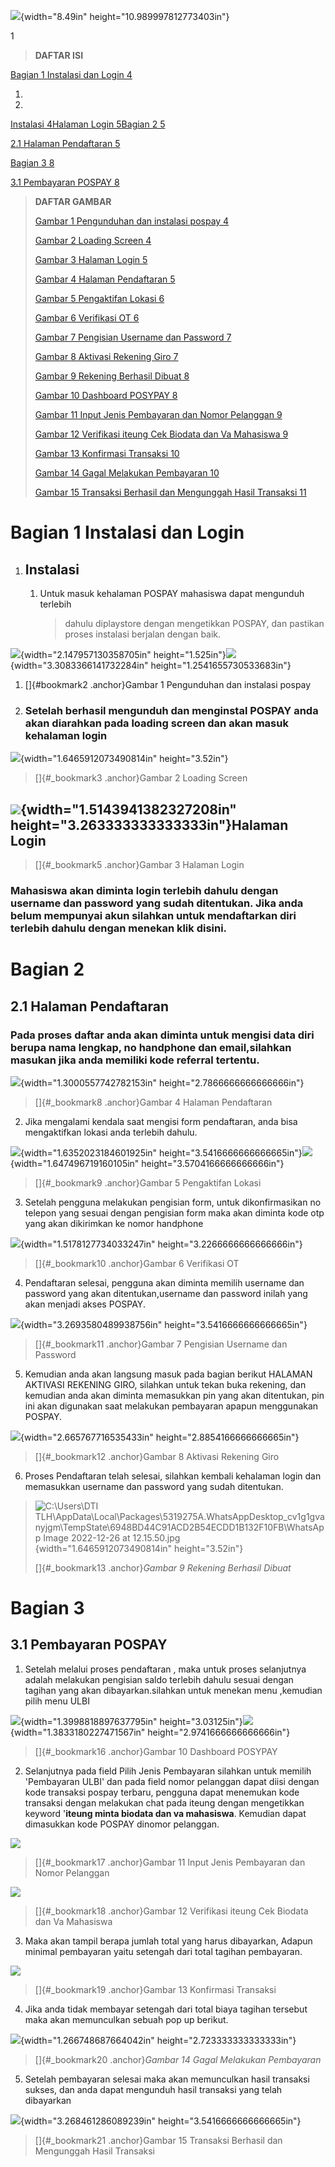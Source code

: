 ![](vertopal_28b4c4f2c395478cbc904be88f9cad4c/media/image1.jpeg){width="8.49in"
height="10.989997812773403in"}

1

> **DAFTAR ISI**

[Bagian 1 Instalasi dan Login 4](#bagian-1-instalasi-dan-login)

1.  
2.  

[Instalasi 4](#instalasi)[Halaman Login 5](#halaman-login)[Bagian 2
5](#bagian-2)

[2.1 Halaman Pendaftaran 5](#halaman-pendaftaran)

[Bagian 3 8](#bagian-3)

[3.1 Pembayaran POSPAY 8](#pembayaran-pospay)

> **DAFTAR GAMBAR**
>
> [Gambar 1 Pengunduhan dan instalasi pospay 4](#bookmark2)
>
> [Gambar 2 Loading Screen 4](#_bookmark3)
>
> [Gambar 3 Halaman Login 5](#_bookmark5)
>
> [Gambar 4 Halaman Pendaftaran 5](#_bookmark8)
>
> [Gambar 5 Pengaktifan Lokasi 6](#_bookmark9)
>
> [Gambar 6 Verifikasi OT 6](#_bookmark10)
>
> [Gambar 7 Pengisian Username dan Password 7](#_bookmark11)
>
> [Gambar 8 Aktivasi Rekening Giro 7](#_bookmark12)
>
> [Gambar 9 Rekening Berhasil Dibuat 8](#_bookmark13)
>
> [Gambar 10 Dashboard POSYPAY 8](#_bookmark16)
>
> [Gambar 11 Input Jenis Pembayaran dan Nomor Pelanggan 9](#_bookmark17)
>
> [Gambar 12 Verifikasi iteung Cek Biodata dan Va Mahasiswa
> 9](#_bookmark18)
>
> [Gambar 13 Konfirmasi Transaksi 10](#_bookmark19)
>
> [Gambar 14 Gagal Melakukan Pembayaran 10](#_bookmark20)
>
> [Gambar 15 Transaksi Berhasil dan Mengunggah Hasil Transaksi
> 11](#_bookmark21)

# Bagian 1 Instalasi dan Login

1.  ## Instalasi

    1.  Untuk masuk kehalaman POSPAY mahasiswa dapat mengunduh terlebih
        > dahulu diplaystore dengan mengetikkan POSPAY, dan pastikan
        > proses instalasi berjalan dengan baik.

![](vertopal_28b4c4f2c395478cbc904be88f9cad4c/media/image2.jpeg){width="2.147957130358705in"
height="1.525in"}![](vertopal_28b4c4f2c395478cbc904be88f9cad4c/media/image3.jpeg){width="3.3083366141732284in"
height="1.2541655730533683in"}

1.  []{#bookmark2 .anchor}Gambar 1 Pengunduhan dan instalasi pospay

2.  ### Setelah berhasil mengunduh dan menginstal POSPAY anda akan diarahkan pada loading screen dan akan masuk kehalaman login

![](vertopal_28b4c4f2c395478cbc904be88f9cad4c/media/image4.jpeg){width="1.6465912073490814in"
height="3.52in"}

> []{#_bookmark3 .anchor}Gambar 2 Loading Screen

## ![](vertopal_28b4c4f2c395478cbc904be88f9cad4c/media/image5.jpeg){width="1.5143941382327208in" height="3.263333333333333in"}Halaman Login

> []{#_bookmark5 .anchor}Gambar 3 Halaman Login

### Mahasiswa akan diminta login terlebih dahulu dengan username dan password yang sudah ditentukan. Jika anda belum mempunyai akun silahkan untuk mendaftarkan diri terlebih dahulu dengan menekan klik disini.

# Bagian 2

## 2.1 Halaman Pendaftaran

### Pada proses daftar anda akan diminta untuk mengisi data diri berupa nama lengkap, no handphone dan email,silahkan masukan jika anda memiliki kode referral tertentu.

![](vertopal_28b4c4f2c395478cbc904be88f9cad4c/media/image6.jpeg){width="1.3000557742782153in"
height="2.7866666666666666in"}

> []{#_bookmark8 .anchor}Gambar 4 Halaman Pendaftaran

2)  Jika mengalami kendala saat mengisi form pendaftaran, anda bisa
    mengaktifkan lokasi anda terlebih dahulu.

![](vertopal_28b4c4f2c395478cbc904be88f9cad4c/media/image7.png){width="1.6352023184601925in"
height="3.5416666666666665in"}![](vertopal_28b4c4f2c395478cbc904be88f9cad4c/media/image8.jpeg){width="1.647496719160105in"
height="3.5704166666666666in"}

> []{#_bookmark9 .anchor}Gambar 5 Pengaktifan Lokasi

3)  Setelah pengguna melakukan pengisian form, untuk dikonfirmasikan no
    telepon yang sesuai dengan pengisian form maka akan diminta kode otp
    yang akan dikirimkan ke nomor handphone

![](vertopal_28b4c4f2c395478cbc904be88f9cad4c/media/image9.jpeg){width="1.5178127734033247in"
height="3.2266666666666666in"}

> []{#_bookmark10 .anchor}Gambar 6 Verifikasi OT

4)  Pendaftaran selesai, pengguna akan diminta memilih username dan
    password yang akan ditentukan,username dan password inilah yang akan
    menjadi akses POSPAY.

![](vertopal_28b4c4f2c395478cbc904be88f9cad4c/media/image10.png){width="3.2693580489938756in"
height="3.5416666666666665in"}

> []{#_bookmark11 .anchor}Gambar 7 Pengisian Username dan Password

5)  Kemudian anda akan langsung masuk pada bagian berikut HALAMAN
    AKTIVASI REKENING GIRO, silahkan untuk tekan buka rekening, dan
    kemudian anda akan diminta memasukkan pin yang akan ditentukan, pin
    ini akan digunakan saat melakukan pembayaran apapun menggunakan
    POSPAY.

![](vertopal_28b4c4f2c395478cbc904be88f9cad4c/media/image11.png){width="2.665767716535433in"
height="2.8854166666666665in"}

> []{#_bookmark12 .anchor}Gambar 8 Aktivasi Rekening Giro

6)  Proses Pendaftaran telah selesai, silahkan kembali kehalaman login
    dan memasukkan username dan password yang sudah ditentukan.

> ![C:\\Users\\DTI
> TLH\\AppData\\Local\\Packages\\5319275A.WhatsAppDesktop_cv1g1gvanyjgm\\TempState\\6948BD44C91ACD2B54ECDD1B132F10FB\\WhatsApp
> Image 2022-12-26 at
> 12.15.50.jpg](vertopal_28b4c4f2c395478cbc904be88f9cad4c/media/image12.jpeg){width="1.6465912073490814in"
> height="3.52in"}
>
> []{#_bookmark13 .anchor}*Gambar 9 Rekening Berhasil Dibuat*

# Bagian 3

## 3.1 Pembayaran POSPAY

1)  Setelah melalui proses pendaftaran , maka untuk proses selanjutnya
    adalah melakukan pengisian saldo terlebih dahulu sesuai dengan
    tagihan yang akan dibayarkan.silahkan untuk menekan menu ,kemudian
    pilih menu ULBI

![](vertopal_28b4c4f2c395478cbc904be88f9cad4c/media/image13.png){width="1.3998818897637795in"
height="3.03125in"}![](vertopal_28b4c4f2c395478cbc904be88f9cad4c/media/image14.jpeg){width="1.3833180227471567in"
height="2.9741666666666666in"}

> []{#_bookmark16 .anchor}Gambar 10 Dashboard POSYPAY

2)  Selanjutnya pada field Pilih Jenis Pembayaran silahkan untuk memilih
    'Pembayaran ULBI' dan pada field nomor pelanggan dapat diisi dengan
    kode transaksi pospay terbaru, pengguna dapat menemukan kode
    transaksi dengan melakukan chat pada iteung dengan mengetikkan
    keyword '**iteung minta biodata dan va mahasiswa**. Kemudian dapat
    dimasukkan kode POSPAY dinomor pelanggan.

![](vertopal_28b4c4f2c395478cbc904be88f9cad4c/media/image15.jpeg)

> []{#_bookmark17 .anchor}Gambar 11 Input Jenis Pembayaran dan Nomor
> Pelanggan

![](vertopal_28b4c4f2c395478cbc904be88f9cad4c/media/image16.jpeg)

> []{#_bookmark18 .anchor}Gambar 12 Verifikasi iteung Cek Biodata dan Va
> Mahasiswa

3)  Maka akan tampil berapa jumlah total yang harus dibayarkan, Adapun
    minimal pembayaran yaitu setengah dari total tagihan pembayaran.

![](vertopal_28b4c4f2c395478cbc904be88f9cad4c/media/image17.jpeg)

> []{#_bookmark19 .anchor}Gambar 13 Konfirmasi Transaksi

4)  Jika anda tidak membayar setengah dari total biaya tagihan tersebut
    maka akan memunculkan sebuah pop up berikut.

![](vertopal_28b4c4f2c395478cbc904be88f9cad4c/media/image18.jpeg){width="1.266748687664042in"
height="2.723333333333333in"}

> []{#_bookmark20 .anchor}*Gambar 14 Gagal Melakukan Pembayaran*

5)  Setelah pembayaran selesai maka akan memunculkan hasil transaksi
    sukses, dan anda dapat mengunduh hasil transaksi yang telah
    dibayarkan

![](vertopal_28b4c4f2c395478cbc904be88f9cad4c/media/image19.png){width="3.268461286089239in"
height="3.5416666666666665in"}

> []{#_bookmark21 .anchor}Gambar 15 Transaksi Berhasil dan Mengunggah
> Hasil Transaksi
